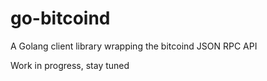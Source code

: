 go-bitcoind
===========

A Golang client library wrapping the bitcoind JSON RPC API

Work in progress, stay tuned
